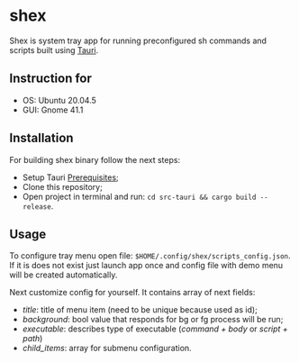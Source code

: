 # shex

Shex is system tray app for running preconfigured sh commands and scripts built using [Tauri](https://tauri.app/).

## Instruction for

- OS: Ubuntu 20.04.5
- GUI: Gnome 41.1

## Installation

For building shex binary follow the next steps:
- Setup Tauri [Prerequisites](https://tauri.app/v1/guides/getting-started/prerequisites#setting-up-linux);
- Clone this repository;
- Open project in terminal and run: ```cd src-tauri && cargo build --release```.

## Usage

To configure tray menu open file: ```$HOME/.config/shex/scripts_config.json```.
If it is does not exist just launch app once and config file with demo menu will be created automatically.

Next customize config for yourself. It contains array of next fields:
 - *title*: title of menu item (need to be unique because used as id);
 - *background*: bool value that responds for bg or fg process will be run;
 - *executable*: describes type of executable (*command + body* or *script + path*)
 - *child_items*: array for submenu configuration.

